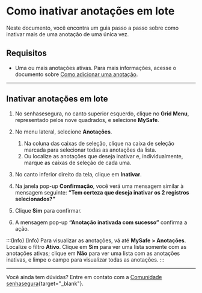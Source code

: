 # Como inativar anotações em lote

Neste documento, você encontra um guia passo a passo sobre como inativar mais de uma anotação de uma única vez.

## Requisitos

* Uma ou mais anotações ativas. Para mais informações, acesse o documento sobre [Como adicionar uma anotação](/v3-33/docs/pt/mysafe-notes-add).

* * *

## Inativar anotações em lote

1. No senhasesegura, no canto superior esquerdo, clique no **Grid Menu**, representado pelos nove quadrados, e selecione **MySafe**.
2. No menu lateral, selecione **Anotações**. 
    1. Na coluna das caixas de seleção, clique na caixa de seleção marcada para selecionar todas as anotações da lista.
    2. Ou localize as anotações que deseja inativar e, individualmente, marque as caixas de seleção de cada uma.
5. No canto inferior direito da tela, clique em **Inativar**.
6. Na janela pop-up **Confirmação**, você verá uma mensagem similar à mensagem seguinte: 
**“Tem certeza que deseja inativar os 2 registros selecionados?”**

7. Clique **Sim** para confirmar.
8. A mensagem pop-up **“Anotação inativada com sucesso”** confirma a ação. 

:::(Info) (Info)
Para visualizar as anotações, vá até **MySafe > Anotações**. Localize o filtro **Ativo**. Clique em **Sim** para ver uma lista somente com as anotações ativas; clique em **Não** para ver uma lista com as anotações inativas, e limpe o campo para visualizar todas as anotações.
:::

***


Você ainda tem dúvidas? Entre em contato com a   [Comunidade senhasegura](https://community.senhasegura.io/){target="_blank"}.

